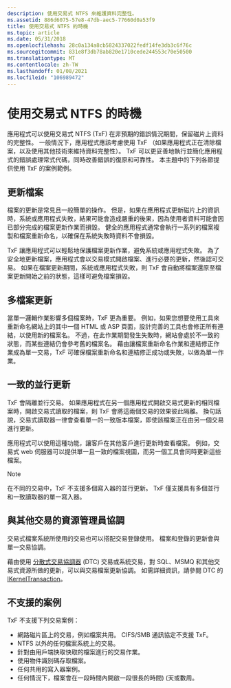 ```yaml
---
description: 使用交易式 NTFS 來維護資料完整性。
ms.assetid: 886d6075-57e8-47db-aec5-77660d0a53f9
title: 使用交易式 NTFS 的時機
ms.topic: article
ms.date: 05/31/2018
ms.openlocfilehash: 28c0a134a8cb5824337022fedf14fe3db3c6f76c
ms.sourcegitcommit: 831e8f3db78ab820e1710cede244553c70e50500
ms.translationtype: MT
ms.contentlocale: zh-TW
ms.lasthandoff: 01/08/2021
ms.locfileid: "106989472"
---
```

# <a name="when-to-use-transactional-ntfs"></a>使用交易式 NTFS 的時機

應用程式可以使用交易式 NTFS (TxF) 在非預期的錯誤情況期間，保留磁片上資料的完整性。 一般情況下，應用程式應該考慮使用 TxF （如果應用程式正在清除檔案，以及使用其他技術來維持資料完整性）。 TxF 可以更妥善地執行並簡化應用程式的錯誤處理常式代碼，同時改善錯誤的復原和可靠性。 本主題中的下列各節提供使用 TxF 的案例範例。

## <a name="updating-a-file"></a>更新檔案

檔案的更新是常見且一般簡單的操作。 但是，如果在應用程式更新磁片上的資訊時，系統或應用程式失敗，結果可能會造成嚴重的後果，因為使用者資料可能會因已部分完成的檔案更新作業而損毀。 健全的應用程式通常會執行一系列的檔案複製和檔案重新命名，以確保在系統失敗時資料不會損毀。

TxF 讓應用程式可以輕鬆地保護檔案更新作業，避免系統或應用程式失敗。 為了安全地更新檔案，應用程式會以交易模式開啟檔案、進行必要的更新，然後認可交易。 如果在檔案更新期間，系統或應用程式失敗，則 TxF 會自動將檔案還原至檔案更新開始之前的狀態，這樣可避免檔案損毀。

## <a name="multi-file-updates"></a>多檔案更新

當單一邏輯作業影響多個檔案時，TxF 更為重要。 例如，如果您想要使用工具來重新命名網站上的其中一個 HTML 或 ASP 頁面，設計完善的工具也會修正所有連結，以使用新的檔案名。 不過，在此作業期間發生失敗時，網站會處於不一致的狀態，而某些連結仍會參考舊的檔案名。 藉由讓檔案重新命名作業和連結修正作業成為單一交易，TxF 可確保檔案重新命名和連結修正成功或失敗，以做為單一作業。

## <a name="consistent-concurrent-updates"></a>一致的並行更新

TxF 會隔離並行交易。 如果應用程式在另一個應用程式開啟交易式更新的相同檔案時，開啟交易式讀取的檔案，則 TxF 會將這兩個交易的效果彼此隔離。 換句話說，交易式讀取器一律會查看單一的一致版本檔案，即使該檔案正在由另一個交易進行更新。

應用程式可以使用這種功能，讓客戶在其他客戶進行更新時查看檔案。 例如，交易式 web 伺服器可以提供單一且一致的檔案視圖，而另一個工具會同時更新這些檔案。

> [!Note]  
> 在不同的交易中，TxF 不支援多個寫入器的並行更新。 TxF 僅支援具有多個並行和一致讀取器的單一寫入器。

 

## <a name="coordinating-with-other-transacted-resource-managers"></a>與其他交易的資源管理員協調

交易式檔案系統所使用的交易也可以搭配交易登錄使用。 檔案和登錄的更新會與單一交易協調。

藉由使用 [分散式交易協調器](/previous-versions/windows/desktop/mscs/distributed-transaction-coordinator) (DTC) 交易或系統交易，對 SQL、MSMQ 和其他交易式資源所做的更新，可以與交易檔案更新協調。 如需詳細資訊，請參閱 DTC 的 [IKernelTransaction](/previous-versions/windows/desktop/aa344210(v=vs.85))。

## <a name="unsupported-scenarios"></a>不支援的案例

TxF 不支援下列交易案例：

-   網路磁片區上的交易，例如檔案共用。 CIFS/SMB 通訊協定不支援 TxF。
-   NTFS 以外的任何檔案系統上的交易。
-   針對由用戶端快取快取的檔案進行的交易作業。
-   使用物件識別碼存取檔案。
-   任何共用的寫入器案例。
-   任何情況下，檔案會在一段時間內開啟一段很長的時間)  (天或數周。

 

 
